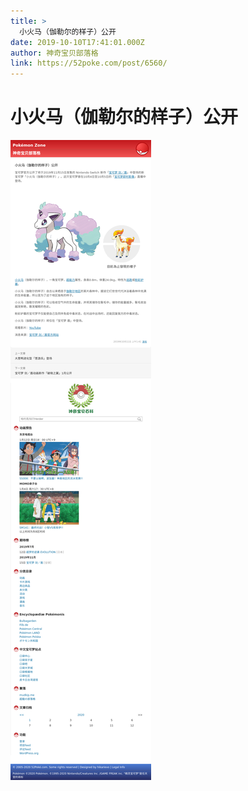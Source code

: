 ```yaml
---
title: >
  小火马（伽勒尔的样子）公开
date: 2019-10-10T17:41:01.000Z
author: 神奇宝贝部落格
link: https://52poke.com/post/6560/
---
```

# 小火马（伽勒尔的样子）公开

[![小火马（伽勒尔的样子）公开](./screenshot.png)](https://52poke.com/post/6560/)

